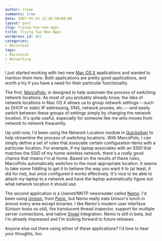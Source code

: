 ```yaml
---
author: slowe
comments: true
date: 2007-05-24 22:48:58+00:00
layout: post
slug: trying-two-new-apps
title: Trying Two New Apps
wordpress_id: 461
categories:
- Macintosh
tags:
- Macintosh
- Networking
---
```


I just started working with two new [Mac OS X](http://www.apple.com/macosx/) applications and wanted to mention them here. Both applications are pretty good applications, and worth a try if you have a need for their particular functionality.

The first, [MarcoPolo](http://www.symonds.id.au/marcopolo/), is designed to help automate the process of switching network locations. As most of you probably already know, the idea of network locations in Mac OS X allows us to group network settings---such as DHCP or static IP addressing, DNS, network proxies, etc.---and easily switch between these groups of settings simply by changing the network location. It's quite useful, especially for someone like me who moves from network to network frequently.

Up until now, I'd been using the Network Location module in [Quicksilver](http://blacktree.com/quicksilver/) to help streamline the process of switching locations. With MarcoPolo, I can simply define a set of rules that associate certain configuration items with a particular location. For example, if my laptop associates with an SSID that matches the SSID of my home wireless network, there's a _really_ good chance that means I'm at home. Based on the results of these rules, MarcoPolo automatically switches to the most appropriate location. It seems to take some fiddling to get it to behave the way you want it to (at least, it did for me), but once configured it works effectively. It's nice to be able to attach my laptop to a network and have the laptop automatically figure out what network location it should use.

The second application is a Usenet/NNTP newsreader called [Nemo](http://www.malcom-mac.com/nemo/). I'd been using [Unison](http://www.panic.com/unison/), from [Panic](http://www.panic.com/), but Nemo really eats Unison's lunch in almost every area except binaries. I like Nemo's modern user interface (Unison looks so _old_), the translucent thread inspector, support for multiple server connections, and native [Growl](http://growl.info/) integration. Nemo is still in beta, but I'm already impressed and I'm looking forward to future releases.

Anyone else out there using either of these applications? I'd love to hear your thoughts, too.

